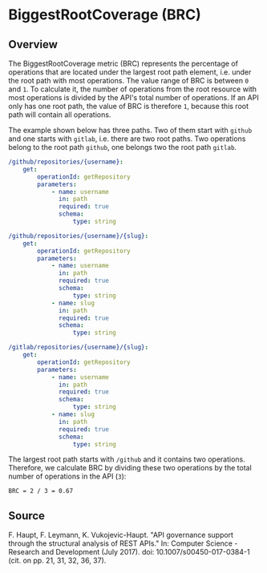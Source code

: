# BiggestRootCoverage (BRC)

## Overview

The BiggestRootCoverage metric (BRC) represents the percentage of operations that are located under the largest root path element, i.e. under the root path with most operations. The value range of BRC is between `0` and `1`. To calculate it, the number of operations from the root resource with most operations is divided by the API's total number of operations. If an API only has one root path, the value of BRC is therefore `1`, because this root path will contain all operations.

The example shown below has three paths. Two of them start with `github` and one starts with `gitlab`, i.e. there are two root paths. Two operations belong to the root path `github`, one belongs two the root path `gitlab`.

```yaml
/github/repositories/{username}:
	get:
		operationId: getRepository
		parameters:
			- name: username
			  in: path
			  required: true
			  schema:
				  type: string

/github/repositories/{username}/{slug}:
	get:
		operationId: getRepository
		parameters:
			- name: username
			  in: path
			  required: true
		      schema:
				  type: string
			- name: slug
			  in: path
			  required: true
			  schema:
				  type: string

/gitlab/repositories/{username}/{slug}:
	get:
		operationId: getRepository
		parameters:
			- name: username
		 	  in: path
			  required: true
			  schema:
				  type: string
			- name: slug
			  in: path
			  required: true
			  schema:
				  type: string
```

The largest root path starts with `/github` and it contains two operations. Therefore, we calculate BRC by dividing these two operations by the total number of operations in the API (`3`):

`BRC = 2 / 3 = 0.67`

## Source

F. Haupt, F. Leymann, K. Vukojevic-Haupt. "API governance support through the structural analysis of REST APIs." In: Computer Science - Research and Development (July 2017). doi: 10.1007/s00450-017-0384-1 (cit. on pp. 21, 31, 32, 36, 37).
